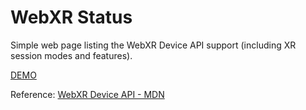 # WebXR Status

Simple web page listing the WebXR Device API support (including XR session modes and features).

[DEMO](https://vidinoti.github.io/webxr-status/)

Reference: [WebXR Device API - MDN](https://developer.mozilla.org/en-US/docs/Web/API/WebXR_Device_API)
